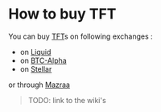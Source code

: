# How to buy TFT

You can buy [TFT](threefold__threefold_token)s on following exchanges :

- on [Liquid](https://www.liquid.com/)
- on [BTC-Alpha](https://btc-alpha.com/en/)
- on [Stellar](https://interstellar.exchange)

or through [Mazraa](https://www.mazraa.io/)

> TODO: link to the wiki's